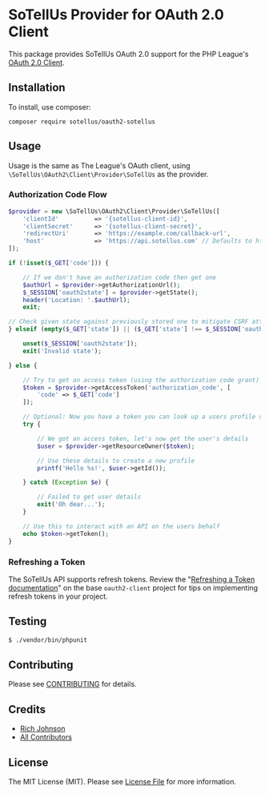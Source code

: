 # SoTellUs Provider for OAuth 2.0 Client

This package provides SoTellUs OAuth 2.0 support for the PHP League's [OAuth 2.0 Client](https://github.com/thephpleague/oauth2-client).

## Installation

To install, use composer:

```
composer require sotellus/oauth2-sotellus
```

## Usage

Usage is the same as The League's OAuth client, using `\SoTellUs\OAuth2\Client\Provider\SoTellUs` as the provider.

### Authorization Code Flow

```php
$provider = new \SoTellUs\OAuth2\Client\Provider\SoTellUs([
    'clientId'          => '{sotellus-client-id}',
    'clientSecret'      => '{sotellus-client-secret}',
    'redirectUri'       => 'https://example.com/callback-url',
    'host'              => 'https://api.sotellus.com' // Defaults to https://api.sotellus.com
]);

if (!isset($_GET['code'])) {

    // If we don't have an authorization code then get one
    $authUrl = $provider->getAuthorizationUrl();
    $_SESSION['oauth2state'] = $provider->getState();
    header('Location: '.$authUrl);
    exit;

// Check given state against previously stored one to mitigate CSRF attack
} elseif (empty($_GET['state']) || ($_GET['state'] !== $_SESSION['oauth2state'])) {

    unset($_SESSION['oauth2state']);
    exit('Invalid state');

} else {

    // Try to get an access token (using the authorization code grant)
    $token = $provider->getAccessToken('authorization_code', [
        'code' => $_GET['code']
    ]);

    // Optional: Now you have a token you can look up a users profile data
    try {

        // We got an access token, let's now get the user's details
        $user = $provider->getResourceOwner($token);

        // Use these details to create a new profile
        printf('Hello %s!', $user->getId());

    } catch (Exception $e) {

        // Failed to get user details
        exit('Oh dear...');
    }

    // Use this to interact with an API on the users behalf
    echo $token->getToken();
}
```

### Refreshing a Token

The SoTellUs API supports refresh tokens. Review the "[Refreshing a Token documentation](https://github.com/thephpleague/oauth2-client#refreshing-a-token)" on the base `oauth2-client` project for tips on implementing refresh tokens in your project.

## Testing

``` bash
$ ./vendor/bin/phpunit
```

## Contributing

Please see [CONTRIBUTING](https://github.com/sotellus/oauth2-sotellus/blob/master/CONTRIBUTING.md) for details.


## Credits

- [Rich Johnson](https://github.com/webaddict)
- [All Contributors](https://github.com/sotellus/oauth2-sotellus/contributors)


## License

The MIT License (MIT). Please see [License File](https://github.com/sotellus/oauth2-sotellus/blob/master/LICENSE) for more information.
